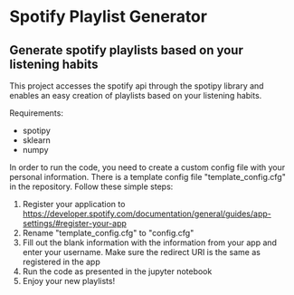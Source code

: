 # Spotify Playlist Generator
## Generate spotify playlists based on your listening habits
This project accesses the spotify api through the spotipy library and enables an easy creation of playlists based on your listening habits. 

Requirements:
- spotipy
- sklearn
- numpy

In order to run the code, you need to create a custom config file with your personal information. There is a template config file "template_config.cfg" in the repository. Follow these simple steps:

1. Register your application to https://developer.spotify.com/documentation/general/guides/app-settings/#register-your-app
2. Rename "template_config.cfg" to "config.cfg"
3. Fill out the blank information with the information from your app and enter your username. Make sure the redirect URI is the same as registered in the app 
4. Run the code as presented in the jupyter notebook
5. Enjoy your new playlists!
